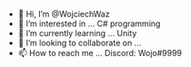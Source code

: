 - 👋 Hi, I’m @WojciechWaz
- 👀 I’m interested in ... C# programming
- 🌱 I’m currently learning ... Unity
- 💞️ I’m looking to collaborate on ...
- 📫 How to reach me ... Discord: Wojo#9999

<!---
WojciechWaz/WojciechWaz is a ✨ special ✨ repository because its `README.md` (this file) appears on your GitHub profile.
You can click the Preview link to take a look at your changes.
--->
